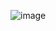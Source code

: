 ![image](https://cloud.githubusercontent.com/assets/25205050/22861373/3a4bf532-f0dd-11e6-8120-73205fe72d82.png)
